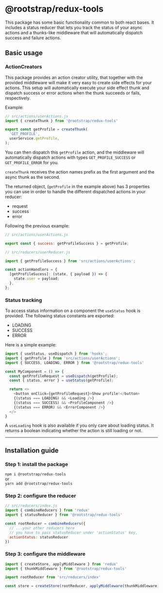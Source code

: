 # @rootstrap/redux-tools
This package has some basic functionality common to both react bases.
It includes a status reducer that lets you track the status of your async actions and a thunks-like middleware that will automatically dispatch success and failure actions.

## Basic usage

### ActionCreators

This package provides an action creator utility, that together with the provided middleware will make it very easy to create side effects for your actions.
This setup will automatically execute your side effect thunk and dispatch success or error actions when the thunk succeeds or fails, respectively.

Example:
```js
// src/actions/userActions.js
import { createThunk } from '@rootstrap/redux-tools'

export const getProfile = createThunk(
  'GET_PROFILE',
  userService.getProfile,
);
```

You can then dispatch this `getProfile` action, and the middleware will automatically dispatch actions with types `GET_PROFILE_SUCCESS` or `GET_PROFILE_ERROR` for you.

`createThunk` receives the action names prefix as the first argument and the async thunk as the second.

The returned object, (`getProfile` in the example above) has 3 properties you can use in order to handle the different dispatched actions in your reducer:
- request
- success
- error

Following the previous example:

```js
// src/actions/userActions.js

export const { success: getProfileSuccess } = getProfile;
```

```js
// src/reducers/userReducer.js

import { getProfileSuccess } from 'src/actions/userActions';

const actionHandlers = {
  [getProfileSucess]: (state, { payload }) => {
    state.user = payload;
  },
};
```

### Status tracking

To access status information on a component the `useStatus` hook is provided.
The following status constants are exported:
- LOADING
- SUCCESS
- ERROR

Here is a simple example:

```js
import { useStatus, useDispatch } from 'hooks';
import { getProfile } from 'src/actions/userActions';
import { SUCCESS, LOADING, ERROR } from '@rootstrap/redux-tools'

const MyComponent = () => {
  const getProfileRequest = useDispatch(getProfile);
  const { status, error } = useStatus(getProfile);

  return <>
    <button onClick={getProfileRequest}>Show profile!</button>
    {(status === LOADING) && <Loading />}
    {(status === SUCCESS) && <ProfileComponent />}
    {(status === ERROR) && <ErrorComponent />}
  </>
}
```

A `useLoading` hook is also available if you only care about loading status. It returns a boolean indicating whether the action is still loading or not.


---
## Installation guide

### Step 1: install the package

`npm i @rootstrap/redux-tools`  
or  
`yarn add @rootstrap/redux-tools`

### Step 2: configure the reducer
```js
// src/reducers/index.js
import { combineReducers } from 'redux'
import { statusReducer } from '@rootstrap/redux-tools'

const rootReducer = combineReducers({
  // ...your other reducers here
  // you have to pass statusReducer under 'actionStatus' key,
  actionStatus: statusReducer
})
```

### Step 3: configure the middleware
```js
import { createStore, applyMiddleware } from 'redux'
import { thunkMiddleware } from '@rootstrap/redux-tools'

import rootReducer from 'src/reducers/index'

const store = createStore(rootReducer, applyMiddleware(thunkMiddleware))
```
